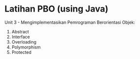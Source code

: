# Latihan PBO (using Java)
Unit 3 - Mengimplementasikan Pemrograman Berorientasi Objek:
1. Abstract
2. Interface
3. Overloading
4. Polymorphism
5. Protected
